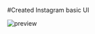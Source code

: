 #Created Instagram basic UI

![preview](https://github.com/Vinay1513/Flutter_Core2Web/assets/106796112/d30da16f-9f47-4416-826c-a00540aab9c2)
